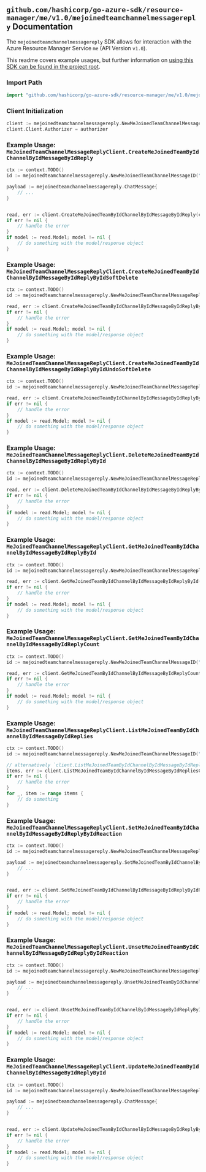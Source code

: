 
## `github.com/hashicorp/go-azure-sdk/resource-manager/me/v1.0/mejoinedteamchannelmessagereply` Documentation

The `mejoinedteamchannelmessagereply` SDK allows for interaction with the Azure Resource Manager Service `me` (API Version `v1.0`).

This readme covers example usages, but further information on [using this SDK can be found in the project root](https://github.com/hashicorp/go-azure-sdk/tree/main/docs).

### Import Path

```go
import "github.com/hashicorp/go-azure-sdk/resource-manager/me/v1.0/mejoinedteamchannelmessagereply"
```


### Client Initialization

```go
client := mejoinedteamchannelmessagereply.NewMeJoinedTeamChannelMessageReplyClientWithBaseURI("https://management.azure.com")
client.Client.Authorizer = authorizer
```


### Example Usage: `MeJoinedTeamChannelMessageReplyClient.CreateMeJoinedTeamByIdChannelByIdMessageByIdReply`

```go
ctx := context.TODO()
id := mejoinedteamchannelmessagereply.NewMeJoinedTeamChannelMessageID("teamIdValue", "channelIdValue", "chatMessageIdValue")

payload := mejoinedteamchannelmessagereply.ChatMessage{
	// ...
}


read, err := client.CreateMeJoinedTeamByIdChannelByIdMessageByIdReply(ctx, id, payload)
if err != nil {
	// handle the error
}
if model := read.Model; model != nil {
	// do something with the model/response object
}
```


### Example Usage: `MeJoinedTeamChannelMessageReplyClient.CreateMeJoinedTeamByIdChannelByIdMessageByIdReplyByIdSoftDelete`

```go
ctx := context.TODO()
id := mejoinedteamchannelmessagereply.NewMeJoinedTeamChannelMessageReplyID("teamIdValue", "channelIdValue", "chatMessageIdValue", "chatMessageId1Value")

read, err := client.CreateMeJoinedTeamByIdChannelByIdMessageByIdReplyByIdSoftDelete(ctx, id)
if err != nil {
	// handle the error
}
if model := read.Model; model != nil {
	// do something with the model/response object
}
```


### Example Usage: `MeJoinedTeamChannelMessageReplyClient.CreateMeJoinedTeamByIdChannelByIdMessageByIdReplyByIdUndoSoftDelete`

```go
ctx := context.TODO()
id := mejoinedteamchannelmessagereply.NewMeJoinedTeamChannelMessageReplyID("teamIdValue", "channelIdValue", "chatMessageIdValue", "chatMessageId1Value")

read, err := client.CreateMeJoinedTeamByIdChannelByIdMessageByIdReplyByIdUndoSoftDelete(ctx, id)
if err != nil {
	// handle the error
}
if model := read.Model; model != nil {
	// do something with the model/response object
}
```


### Example Usage: `MeJoinedTeamChannelMessageReplyClient.DeleteMeJoinedTeamByIdChannelByIdMessageByIdReplyById`

```go
ctx := context.TODO()
id := mejoinedteamchannelmessagereply.NewMeJoinedTeamChannelMessageReplyID("teamIdValue", "channelIdValue", "chatMessageIdValue", "chatMessageId1Value")

read, err := client.DeleteMeJoinedTeamByIdChannelByIdMessageByIdReplyById(ctx, id)
if err != nil {
	// handle the error
}
if model := read.Model; model != nil {
	// do something with the model/response object
}
```


### Example Usage: `MeJoinedTeamChannelMessageReplyClient.GetMeJoinedTeamByIdChannelByIdMessageByIdReplyById`

```go
ctx := context.TODO()
id := mejoinedteamchannelmessagereply.NewMeJoinedTeamChannelMessageReplyID("teamIdValue", "channelIdValue", "chatMessageIdValue", "chatMessageId1Value")

read, err := client.GetMeJoinedTeamByIdChannelByIdMessageByIdReplyById(ctx, id)
if err != nil {
	// handle the error
}
if model := read.Model; model != nil {
	// do something with the model/response object
}
```


### Example Usage: `MeJoinedTeamChannelMessageReplyClient.GetMeJoinedTeamByIdChannelByIdMessageByIdReplyCount`

```go
ctx := context.TODO()
id := mejoinedteamchannelmessagereply.NewMeJoinedTeamChannelMessageID("teamIdValue", "channelIdValue", "chatMessageIdValue")

read, err := client.GetMeJoinedTeamByIdChannelByIdMessageByIdReplyCount(ctx, id)
if err != nil {
	// handle the error
}
if model := read.Model; model != nil {
	// do something with the model/response object
}
```


### Example Usage: `MeJoinedTeamChannelMessageReplyClient.ListMeJoinedTeamByIdChannelByIdMessageByIdReplies`

```go
ctx := context.TODO()
id := mejoinedteamchannelmessagereply.NewMeJoinedTeamChannelMessageID("teamIdValue", "channelIdValue", "chatMessageIdValue")

// alternatively `client.ListMeJoinedTeamByIdChannelByIdMessageByIdReplies(ctx, id)` can be used to do batched pagination
items, err := client.ListMeJoinedTeamByIdChannelByIdMessageByIdRepliesComplete(ctx, id)
if err != nil {
	// handle the error
}
for _, item := range items {
	// do something
}
```


### Example Usage: `MeJoinedTeamChannelMessageReplyClient.SetMeJoinedTeamByIdChannelByIdMessageByIdReplyByIdReaction`

```go
ctx := context.TODO()
id := mejoinedteamchannelmessagereply.NewMeJoinedTeamChannelMessageReplyID("teamIdValue", "channelIdValue", "chatMessageIdValue", "chatMessageId1Value")

payload := mejoinedteamchannelmessagereply.SetMeJoinedTeamByIdChannelByIdMessageByIdReplyByIdReactionRequest{
	// ...
}


read, err := client.SetMeJoinedTeamByIdChannelByIdMessageByIdReplyByIdReaction(ctx, id, payload)
if err != nil {
	// handle the error
}
if model := read.Model; model != nil {
	// do something with the model/response object
}
```


### Example Usage: `MeJoinedTeamChannelMessageReplyClient.UnsetMeJoinedTeamByIdChannelByIdMessageByIdReplyByIdReaction`

```go
ctx := context.TODO()
id := mejoinedteamchannelmessagereply.NewMeJoinedTeamChannelMessageReplyID("teamIdValue", "channelIdValue", "chatMessageIdValue", "chatMessageId1Value")

payload := mejoinedteamchannelmessagereply.UnsetMeJoinedTeamByIdChannelByIdMessageByIdReplyByIdReactionRequest{
	// ...
}


read, err := client.UnsetMeJoinedTeamByIdChannelByIdMessageByIdReplyByIdReaction(ctx, id, payload)
if err != nil {
	// handle the error
}
if model := read.Model; model != nil {
	// do something with the model/response object
}
```


### Example Usage: `MeJoinedTeamChannelMessageReplyClient.UpdateMeJoinedTeamByIdChannelByIdMessageByIdReplyById`

```go
ctx := context.TODO()
id := mejoinedteamchannelmessagereply.NewMeJoinedTeamChannelMessageReplyID("teamIdValue", "channelIdValue", "chatMessageIdValue", "chatMessageId1Value")

payload := mejoinedteamchannelmessagereply.ChatMessage{
	// ...
}


read, err := client.UpdateMeJoinedTeamByIdChannelByIdMessageByIdReplyById(ctx, id, payload)
if err != nil {
	// handle the error
}
if model := read.Model; model != nil {
	// do something with the model/response object
}
```

